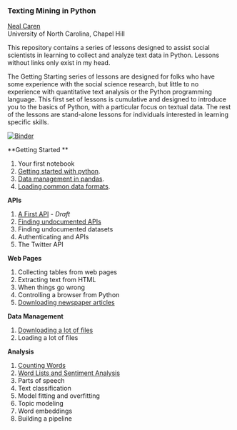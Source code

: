 ### Texting Mining in Python    
[Neal Caren](mailto:neal.caren@unc.edu)    
University of North Carolina, Chapel Hill



This repository contains a series of lessons designed to assist social scientists in learning to collect and analyze text data in Python. Lessons without links only exist in my head.

The Getting Starting series of lessons are designed for folks who have some experience with the social science research, but little to no experience with quantitative text analysis or the Python programming language. This first set of lessons is cumulative and designed to introduce you to the basics of Python, with a particular focus on textual data.  The rest of the lessons are stand-alone lessons for individuals interested in learning specific skills. 


[![Binder](https://mybinder.org/badge_logo.svg)](https://mybinder.org/v2/gh/nealcaren/Lessons/master)

**Getting Started **   
1. Your first notebook  
1. [Getting started with python](https://github.com/nealcaren/Lessons/blob/master/Notebooks/Getting%20Starting%20with%20Python.ipynb).  
2. [Data management in pandas](https://github.com/nealcaren/Lessons/blob/master/Notebooks/Data%20management%20in%20pandas.ipynb).   
3. [Loading common data formats](https://github.com/nealcaren/Lessons/blob/master/Notebooks/Loading.ipynb).   

**APIs**   
1. [A First API](https://github.com/nealcaren/Lessons/blob/master/Notebooks/A%20First%20API.ipynb) - *Draft*   
3. [Finding undocumented APIs](https://github.com/nealcaren/Lessons/blob/master/Notebooks/Undocument%20APIs.ipynb) 
4. Finding undocumented datasets   
4. Authenticating and APIs      
5. The Twitter API   

**Web Pages**   
1. Collecting tables from web pages   
7. Extracting text from HTML   
8. When things go wrong   
8. Controlling a browser from Python   
7. [Downloading newspaper articles](https://github.com/nealcaren/Lessons/blob/master/Notebooks/Newspapers.ipynb)    

**Data Management**   
1. [Downloading a lot of files](https://github.com/nealcaren/Lessons/blob/master/Notebooks/Downloading.ipynb)   
2. Loading a lot of files   

**Analysis**   
1. [Counting Words](https://github.com/nealcaren/Lessons/blob/master/Notebooks/Counting%20Words.ipynb)   
2. [Word Lists and Sentiment Analysis](https://github.com/nealcaren/Lessons/blob/master/Notebooks/Word%20Lists.ipynb)  
3. Parts of speech  
3. Text classification   
4. Model fitting and overfitting   
4. Topic modeling   
5. Word embeddings  
6. Building a pipeline   

